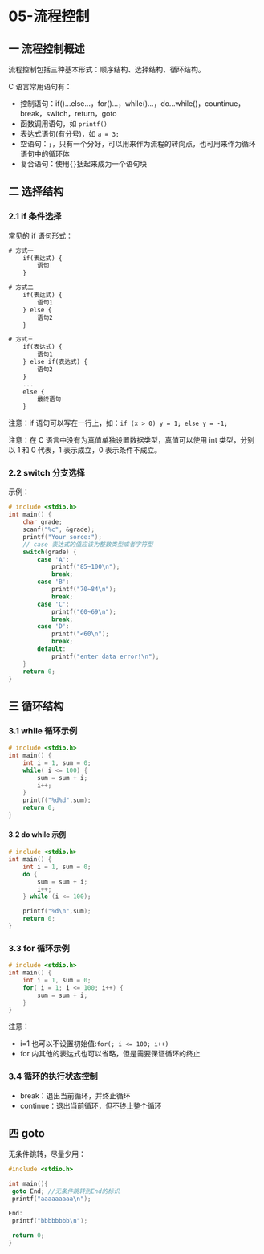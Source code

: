 # 05-流程控制

## 一 流程控制概述

流程控制包括三种基本形式：顺序结构、选择结构、循环结构。

C 语言常用语句有：

- 控制语句：if()...else...，for()...，while()...，do...while()，countinue，break，switch，return，goto
- 函数调用语句，如 `printf()`
- 表达式语句(有分号)，如 `a = 3;`
- 空语句：`;`，只有一个分好，可以用来作为流程的转向点，也可用来作为循环语句中的循环体
- 复合语句：使用`{}`括起来成为一个语句块

## 二 选择结构

### 2.1 if 条件选择

常见的 if 语句形式：

```txt
# 方式一
    if(表达式) {
        语句
    }

# 方式二
    if(表达式) {
        语句1
    } else {
        语句2
    }

# 方式三
    if(表达式) {
        语句1
    } else if(表达式) {
        语句2
    }
    ...
    else {
        最终语句
    }
```

注意：if 语句可以写在一行上，如：`if (x > 0) y = 1; else y = -1;`

注意：在 C 语言中没有为真值单独设置数据类型，真值可以使用 int 类型，分别以 1 和 0 代表，1 表示成立，0 表示条件不成立。

### 2.2 switch 分支选择

示例：

```c++
# include <stdio.h>
int main() {
    char grade;
    scanf("%c", &grade);
    printf("Your sorce:");
    // case 表达式的值应该为整数类型或者字符型
    switch(grade) {
        case 'A':
            printf("85~100\n");
            break;
        case 'B':
            printf("70~84\n");
            break;
        case 'C':
            printf("60~69\n");
            break;
        case 'D':
            printf("<60\n");
            break;
        default:
            printf("enter data error!\n");
    }
    return 0;
}
```

## 三 循环结构

### 3.1 while 循环示例

```c++
# include <stdio.h>
int main() {
    int i = 1, sum = 0;
    while( i <= 100) {
        sum = sum + i;
        i++;
    }
    printf("%d%d",sum);
    return 0;
}
```

#### 3.2 do while 示例

```c
# include <stdio.h>
int main() {
    int i = 1, sum = 0;
    do {
        sum = sum + i;
        i++;
    } while (i <= 100);

    printf("%d\n",sum);
    return 0;
}
```

### 3.3 for 循环示例

```c++
# include <stdio.h>
int main() {
    int i = 1, sum = 0;
    for( i = 1; i <= 100; i++) {
        sum = sum + i;
    }
}
```

注意：

- i=1 也可以不设置初始值:`for(; i <= 100; i++)`
- for 内其他的表达式也可以省略，但是需要保证循环的终止

### 3.4 循环的执行状态控制

- break：退出当前循环，并终止循环
- continue：退出当前循环，但不终止整个循环

## 四 goto

无条件跳转，尽量少用：

```c++
#include <stdio.h>

int main(){
 goto End; //无条件跳转到End的标识
 printf("aaaaaaaaa\n");

End:
 printf("bbbbbbbb\n");

 return 0;
}
```
